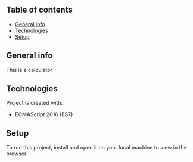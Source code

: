 ## Table of contents
* [General info](#general-info)
* [Technologies](#technologies)
* [Setup](#setup)

## General info
This is a calculator
	
## Technologies
Project is created with:
* ECMAScript 2016 (ES7) 
	
## Setup
To run this project, install and open it
on your local machine to view in the browser.
